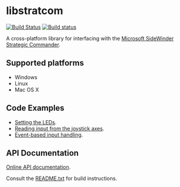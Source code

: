 # libstratcom #

[![Build Status](https://travis-ci.org/ComicSansMS/libstratcom.svg?branch=master)](https://travis-ci.org/ComicSansMS/libstratcom)
[![Build status](https://ci.appveyor.com/api/projects/status/github/ComicSansMS/libstratcom?svg=true)](https://ci.appveyor.com/project/ComicSansMS/libstratcom)

A cross-platform library for interfacing with the [Microsoft SideWinder Strategic Commander](https://en.wikipedia.org/wiki/Microsoft_SideWinder#Strategic_Commander).

## Supported platforms ##

- Windows
- Linux
- Mac OS X

## Code Examples ##

- [Setting the LEDs](https://github.com/ComicSansMS/libstratcom/blob/master/examples/led_demo.c).
- [Reading input from the joystick axes](https://github.com/ComicSansMS/libstratcom/blob/master/examples/axis_input.c).
- [Event-based input handling](https://github.com/ComicSansMS/libstratcom/blob/master/examples/input_events.c).

## API Documentation ##

[Online API documentation](https://ComicSansMS.github.io/libstratcom).

Consult the [README.txt](https://github.com/ComicSansMS/libstratcom/blob/master/README.txt) for build instructions.
